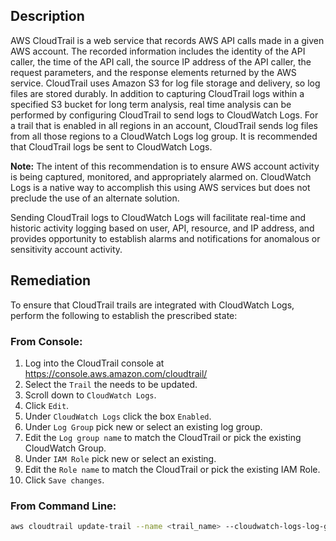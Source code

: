 ## Description

AWS CloudTrail is a web service that records AWS API calls made in a given AWS account. The recorded information includes the identity of the API caller, the time of the API call, the source IP address of the API caller, the request parameters, and the response elements returned by the AWS service. CloudTrail uses Amazon S3 for log file storage and delivery, so log files are stored durably. In addition to capturing CloudTrail logs within a specified S3 bucket for long term analysis, real time analysis can be performed by configuring CloudTrail to send logs to CloudWatch Logs. For a trail that is enabled in all regions in an account, CloudTrail sends log files from all those regions to a CloudWatch Logs log group. It is recommended that CloudTrail logs be sent to CloudWatch Logs.

**Note:** The intent of this recommendation is to ensure AWS account activity is being captured, monitored, and appropriately alarmed on. CloudWatch Logs is a native way to accomplish this using AWS services but does not preclude the use of an alternate solution.

Sending CloudTrail logs to CloudWatch Logs will facilitate real-time and historic activity logging based on user, API, resource, and IP address, and provides opportunity to establish alarms and notifications for anomalous or sensitivity account activity.

## Remediation

To ensure that CloudTrail trails are integrated with CloudWatch Logs, perform the following to establish the prescribed state:

### From Console:

1. Log into the CloudTrail console at https://console.aws.amazon.com/cloudtrail/
2. Select the `Trail` the needs to be updated.
3. Scroll down to `CloudWatch Logs`.
4. Click `Edit`.
5. Under `CloudWatch Logs` click the box `Enabled`.
6. Under `Log Group` pick new or select an existing log group.
7. Edit the `Log group name` to match the CloudTrail or pick the existing CloudWatch Group.
8. Under `IAM Role` pick new or select an existing.
9. Edit the `Role name` to match the CloudTrail or pick the existing IAM Role.
10. Click `Save changes`.

### From Command Line:

```bash
aws cloudtrail update-trail --name <trail_name> --cloudwatch-logs-log-grouparn <cloudtrail_log_group_arn> --cloudwatch-logs-role-arn <cloudtrail_cloudwatchLogs_role_arn>
```
